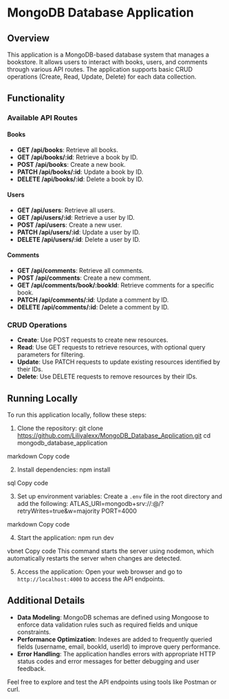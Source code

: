 # MongoDB Database Application

## Overview

This application is a MongoDB-based database system that manages a bookstore. It allows users to interact with books, users, and comments through various API routes. The application supports basic CRUD operations (Create, Read, Update, Delete) for each data collection.

## Functionality

### Available API Routes

#### Books
- **GET /api/books**: Retrieve all books.
- **GET /api/books/:id**: Retrieve a book by ID.
- **POST /api/books**: Create a new book.
- **PATCH /api/books/:id**: Update a book by ID.
- **DELETE /api/books/:id**: Delete a book by ID.

#### Users
- **GET /api/users**: Retrieve all users.
- **GET /api/users/:id**: Retrieve a user by ID.
- **POST /api/users**: Create a new user.
- **PATCH /api/users/:id**: Update a user by ID.
- **DELETE /api/users/:id**: Delete a user by ID.

#### Comments
- **GET /api/comments**: Retrieve all comments.
- **POST /api/comments**: Create a new comment.
- **GET /api/comments/book/:bookId**: Retrieve comments for a specific book.
- **PATCH /api/comments/:id**: Update a comment by ID.
- **DELETE /api/comments/:id**: Delete a comment by ID.

### CRUD Operations

- **Create**: Use POST requests to create new resources.
- **Read**: Use GET requests to retrieve resources, with optional query parameters for filtering.
- **Update**: Use PATCH requests to update existing resources identified by their IDs.
- **Delete**: Use DELETE requests to remove resources by their IDs.

## Running Locally

To run this application locally, follow these steps:

1. Clone the repository:
git clone https://github.com/Liliyalexx/MongoDB_Database_Application.git
cd mongodb_database_application

markdown
Copy code

2. Install dependencies:
npm install

sql
Copy code

3. Set up environment variables:
Create a `.env` file in the root directory and add the following:
ATLAS_URI=mongodb+srv://<username>:<password>@<cluster-url>/<database>?retryWrites=true&w=majority
PORT=4000

markdown
Copy code

4. Start the application:
npm run dev

vbnet
Copy code
This command starts the server using nodemon, which automatically restarts the server when changes are detected.

5. Access the application:
Open your web browser and go to `http://localhost:4000` to access the API endpoints.

## Additional Details

- **Data Modeling**: MongoDB schemas are defined using Mongoose to enforce data validation rules such as required fields and unique constraints.
- **Performance Optimization**: Indexes are added to frequently queried fields (username, email, bookId, userId) to improve query performance.
- **Error Handling**: The application handles errors with appropriate HTTP status codes and error messages for better debugging and user feedback.

Feel free to explore and test the API endpoints using tools like Postman or curl.
